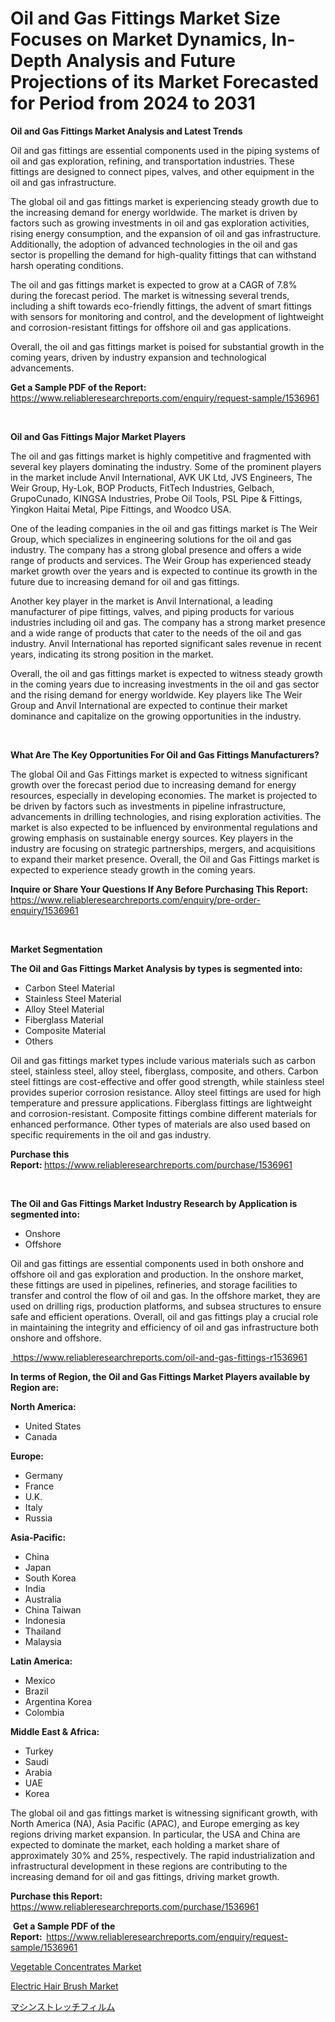 <p><h1>Oil and Gas Fittings Market Size Focuses on Market Dynamics, In-Depth Analysis and Future Projections of its Market Forecasted for Period from 2024 to 2031</h1></p><p><strong>Oil and Gas Fittings Market Analysis and Latest Trends</strong></p>
<p><p>Oil and gas fittings are essential components used in the piping systems of oil and gas exploration, refining, and transportation industries. These fittings are designed to connect pipes, valves, and other equipment in the oil and gas infrastructure.</p><p>The global oil and gas fittings market is experiencing steady growth due to the increasing demand for energy worldwide. The market is driven by factors such as growing investments in oil and gas exploration activities, rising energy consumption, and the expansion of oil and gas infrastructure. Additionally, the adoption of advanced technologies in the oil and gas sector is propelling the demand for high-quality fittings that can withstand harsh operating conditions.</p><p>The oil and gas fittings market is expected to grow at a CAGR of 7.8% during the forecast period. The market is witnessing several trends, including a shift towards eco-friendly fittings, the advent of smart fittings with sensors for monitoring and control, and the development of lightweight and corrosion-resistant fittings for offshore oil and gas applications.</p><p>Overall, the oil and gas fittings market is poised for substantial growth in the coming years, driven by industry expansion and technological advancements.</p></p>
<p><strong>Get a Sample PDF of the Report:&nbsp;</strong> <a href="https://www.reliableresearchreports.com/enquiry/request-sample/1536961">https://www.reliableresearchreports.com/enquiry/request-sample/1536961</a></p>
<p>&nbsp;</p>
<p><strong>Oil and Gas Fittings Major Market Players</strong></p>
<p><p>The oil and gas fittings market is highly competitive and fragmented with several key players dominating the industry. Some of the prominent players in the market include Anvil International, AVK UK Ltd, JVS Engineers, The Weir Group, Hy-Lok, BOP Products, FitTech Industries, Gelbach, GrupoCunado, KINGSA Industries, Probe Oil Tools, PSL Pipe & Fittings, Yingkon Haitai Metal, Pipe Fittings, and Woodco USA.</p><p>One of the leading companies in the oil and gas fittings market is The Weir Group, which specializes in engineering solutions for the oil and gas industry. The company has a strong global presence and offers a wide range of products and services. The Weir Group has experienced steady market growth over the years and is expected to continue its growth in the future due to increasing demand for oil and gas fittings.</p><p>Another key player in the market is Anvil International, a leading manufacturer of pipe fittings, valves, and piping products for various industries including oil and gas. The company has a strong market presence and a wide range of products that cater to the needs of the oil and gas industry. Anvil International has reported significant sales revenue in recent years, indicating its strong position in the market.</p><p>Overall, the oil and gas fittings market is expected to witness steady growth in the coming years due to increasing investments in the oil and gas sector and the rising demand for energy worldwide. Key players like The Weir Group and Anvil International are expected to continue their market dominance and capitalize on the growing opportunities in the industry.</p></p>
<p>&nbsp;</p>
<p><strong>What Are The Key Opportunities For Oil and Gas Fittings Manufacturers?</strong></p>
<p><p>The global Oil and Gas Fittings market is expected to witness significant growth over the forecast period due to increasing demand for energy resources, especially in developing economies. The market is projected to be driven by factors such as investments in pipeline infrastructure, advancements in drilling technologies, and rising exploration activities. The market is also expected to be influenced by environmental regulations and growing emphasis on sustainable energy sources. Key players in the industry are focusing on strategic partnerships, mergers, and acquisitions to expand their market presence. Overall, the Oil and Gas Fittings market is expected to experience steady growth in the coming years.</p></p>
<p><strong>Inquire or Share Your Questions If Any Before Purchasing This Report:</strong> <a href="https://www.reliableresearchreports.com/enquiry/pre-order-enquiry/1536961">https://www.reliableresearchreports.com/enquiry/pre-order-enquiry/1536961</a></p>
<p>&nbsp;</p>
<p><strong>Market Segmentation</strong></p>
<p><strong>The Oil and Gas Fittings Market Analysis by types is segmented into:</strong></p>
<p><ul><li>Carbon Steel Material</li><li>Stainless Steel Material</li><li>Alloy Steel Material</li><li>Fiberglass Material</li><li>Composite Material</li><li>Others</li></ul></p>
<p><p>Oil and gas fittings market types include various materials such as carbon steel, stainless steel, alloy steel, fiberglass, composite, and others. Carbon steel fittings are cost-effective and offer good strength, while stainless steel provides superior corrosion resistance. Alloy steel fittings are used for high temperature and pressure applications. Fiberglass fittings are lightweight and corrosion-resistant. Composite fittings combine different materials for enhanced performance. Other types of materials are also used based on specific requirements in the oil and gas industry.</p></p>
<p><strong>Purchase this Report:&nbsp;</strong><a href="https://www.reliableresearchreports.com/purchase/1536961">https://www.reliableresearchreports.com/purchase/1536961</a></p>
<p>&nbsp;</p>
<p><strong>The Oil and Gas Fittings Market Industry Research by Application is segmented into:</strong></p>
<p><ul><li>Onshore</li><li>Offshore</li></ul></p>
<p><p>Oil and gas fittings are essential components used in both onshore and offshore oil and gas exploration and production. In the onshore market, these fittings are used in pipelines, refineries, and storage facilities to transfer and control the flow of oil and gas. In the offshore market, they are used on drilling rigs, production platforms, and subsea structures to ensure safe and efficient operations. Overall, oil and gas fittings play a crucial role in maintaining the integrity and efficiency of oil and gas infrastructure both onshore and offshore.</p></p>
<p><a href="https://www.reliableresearchreports.com/oil-and-gas-fittings-r1536961">&nbsp;https://www.reliableresearchreports.com/oil-and-gas-fittings-r1536961</a></p>
<p><strong>In terms of Region, the Oil and Gas Fittings Market Players available by Region are:</strong></p>
<p>
    <p> <strong> North America: </strong>
        <ul>
            <li>United States</li>
            <li>Canada</li>
        </ul>
        </p> 
    <p> <strong> Europe: </strong>
        <ul>
            <li>Germany</li>
            <li>France</li>
            <li>U.K.</li>
            <li>Italy</li>
            <li>Russia</li>
        </ul>
        </p> 
    <p> <strong> Asia-Pacific: </strong>
        <ul>
            <li>China</li>
            <li>Japan</li>
            <li>South Korea</li>
            <li>India</li>
            <li>Australia</li>
            <li>China Taiwan</li>
            <li>Indonesia</li>
            <li>Thailand</li>
            <li>Malaysia</li>
        </ul>
        </p> 
    <p> <strong> Latin America: </strong>
        <ul>
            <li>Mexico</li>
            <li>Brazil</li>
            <li>Argentina Korea</li>
            <li>Colombia</li>
        </ul>
        </p> 
    <p> <strong> Middle East & Africa: </strong>
        <ul>
            <li>Turkey</li>
            <li>Saudi</li>
            <li>Arabia</li>
            <li>UAE</li>
            <li>Korea</li>
        </ul>
    </p>
    </p>
<p><p>The global oil and gas fittings market is witnessing significant growth, with North America (NA), Asia Pacific (APAC), and Europe emerging as key regions driving market expansion. In particular, the USA and China are expected to dominate the market, each holding a market share of approximately 30% and 25%, respectively. The rapid industrialization and infrastructural development in these regions are contributing to the increasing demand for oil and gas fittings, driving market growth.</p></p>
<p><strong>Purchase this Report: </strong><a href="https://www.reliableresearchreports.com/purchase/1536961">https://www.reliableresearchreports.com/purchase/1536961</a></p>
<p>&nbsp;<strong>Get a Sample PDF of the Report:&nbsp;&nbsp;</strong><a href="https://www.reliableresearchreports.com/enquiry/request-sample/1536961">https://www.reliableresearchreports.com/enquiry/request-sample/1536961</a></p>
<p><strong></strong></p>
<p><p><a href="https://ivy-potential-64b.notion.site/Vegetable-Concentrates-Market-Analysis-Its-CAGR-Market-Segmentation-and-Global-Industry-Overview-a303b8022b2743bcac24bad1a68383ae">Vegetable Concentrates Market</a></p><p><a href="https://github.com/WillieWoodard/Market-Research-Report-List-4/blob/main/electric-hair-brush-market.md">Electric Hair Brush Market</a></p><p><a href="https://github.com/oafhukehf4709715/Market-Research-Report-List-1/blob/main/677314528827.md">マシンストレッチフィルム</a></p></p>